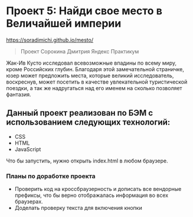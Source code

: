 # Проект 5: Найди свое место в Величайшей империи

https://soradimichi.github.io/mesto/

> Проект Сорокина Дмитрия Яндекс Практикум

Жак-Ив Кусто исследовал всевозможные впадины по всему миру, кроме Российских глубин.
Благодаря этой замечательной страничке, юзер может предложить места, которые великий исследователь, воскреснув,
может посетить в качестве увлекательной туристической поездки, а так же надругаться над его именем на сколько позволяет фантазия.

## Данный проект реализован по БЭМ с использованием следующих технологий:

* CSS
* HTML
* JavaScript

Что бы запустить, нужно открыть index.html в любом браузере.

### Планы по доработке проекта

* Проверить код на кроссбраузерность и дописать все вендорные префиксы, что бы верно отображалась информация во всех браузерах.
* Доделать проверку текста для включения кнопки
